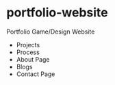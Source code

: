 # portfolio-website
Portfolio Game/Design Website
- Projects
- Process
- About Page
- Blogs
- Contact Page
